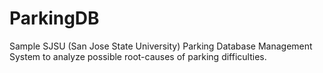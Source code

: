 # ParkingDB
Sample SJSU (San Jose State University) Parking Database Management System to analyze possible root-causes of parking difficulties.
